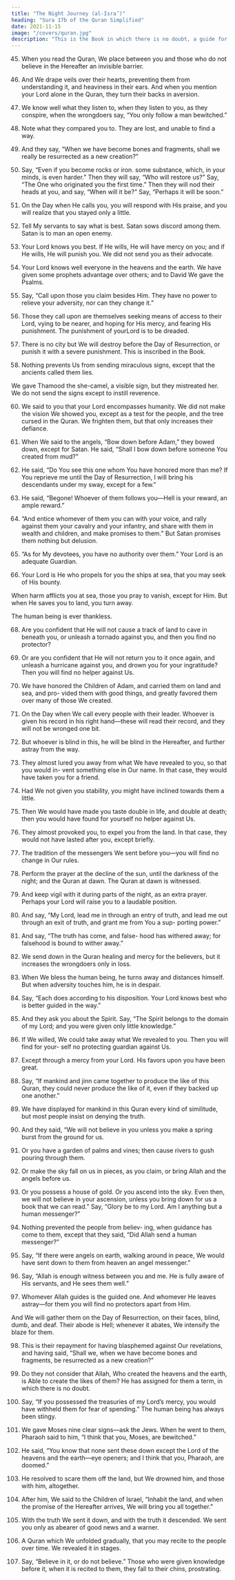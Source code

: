 ```yaml
---
title: "The Night Journey (al-Isra’)"
heading: "Sura 17b of the Quran Simplified"
date: 2021-11-15
image: "/covers/quran.jpg"
description: "This is the Book in which there is no doubt, a guide for the righteous."
---
```




45. When you read the Quran, We place between you and those who do not believe in
the Hereafter an invisible barrier.

46. And We drape veils over their hearts, preventing them from understanding it, and
heaviness in their ears. And when you mention your Lord alone in the Quran, they turn
their backs in aversion.

47. We know well what they listen to, when they listen to you, as they conspire, when the
wrongdoers say, “You only follow a man bewitched.”

48. Note what they compared you to. They are lost, and unable to find a way.

49. And they say, “When we have become bones and fragments, shall we really be resurrected as a new creation?”

50. Say, “Even if you become rocks or iron. some substance, which, in your minds, is even harder.” Then they will say, “Who will
restore us?” Say, “The One who originated you the first time.” Then they will nod their heads at you, and say, “When will it be?” Say, “Perhaps it will be soon.”

52. On the Day when He calls you, you will respond with His praise, and you will realize
that you stayed only a little.

53. Tell My servants to say what is best. Satan sows discord among them. Satan is to man an open enemy.

54. Your Lord knows you best. If He wills, He will have mercy on you; and if He wills, He
will punish you. We did not send you as their advocate.

55. Your Lord knows well everyone in the heavens and the earth. We have given some prophets advantage over others; and to David
We gave the Psalms.

56. Say, “Call upon those you claim besides Him. They have no power to relieve your adversity, nor can they change it.”
 
57. Those they call upon are themselves seeking means of access to their Lord, vying to be nearer, and hoping for His mercy, and fearing His punishment. The punishment of yourLord is to be dreaded.

58. There is no city but We will destroy before the Day of Resurrection, or punish it with a
severe punishment. This is inscribed in the Book.

59. Nothing prevents Us from sending miraculous signs, except that the ancients called them lies. 

We gave Thamood the she-camel, a visible sign, but they mistreated her. We do not send the signs except to instill reverence.

60. We said to you that your Lord encompasses humanity. We did not make the vision
We showed you, except as a test for the people, and the tree cursed in the Quran. We frighten them, but that only increases their defiance.

61. When We said to the angels, “Bow down before Adam,” they bowed down, except for
Satan. He said, “Shall I bow down before someone You created from mud?”

62. He said, “Do You see this one whom You have honored more than me? If You reprieve
me until the Day of Resurrection, I will bring his descendants under my sway, except for a few.”

63. He said, “Begone! Whoever of them follows you—Hell is your reward, an ample reward.”

64. “And entice whomever of them you can with your voice, and rally against them your
cavalry and your infantry, and share with them in wealth and children, and make
promises to them.” But Satan promises them nothing but delusion.

65. “As for My devotees, you have no authority over them.” Your Lord is an adequate Guardian.

66. Your Lord is He who propels for you the ships at sea, that you may seek of His bounty.

When harm afflicts you at sea, those you pray to vanish, except for Him. But when He
saves you to land, you turn away. 

The human being is ever thankless.

68. Are you confident that He will not cause a track of land to cave in beneath you, or unleash a tornado against you, and then you find no protector?

69. Or are you confident that He will not return you to it once again, and unleash a hurricane against you, and drown you for your ingratitude? Then you will find no helper against Us.

70. We have honored the Children of Adam, and carried them on land and sea, and pro-
vided them with good things, and greatly favored them over many of those We created.

71. On the Day when We call every people with their leader. Whoever is given his record in his right hand—these will read their record, and they will not be wronged one bit.

72. But whoever is blind in this, he will be blind in the Hereafter, and further astray from the way.

73. They almost lured you away from what We
have revealed to you, so that you would in-
vent something else in Our name. In that
case, they would have taken you for a friend.
74. Had We not given you stability, you might
have inclined towards them a little.

75. Then We would have made you taste double in life, and double at death; then you would have found for yourself no helper against Us.

76. They almost provoked you, to expel you from the land. In that case, they would not
have lasted after you, except briefly.

77. The tradition of the messengers We sent before you—you will find no change in Our rules.

78. Perform the prayer at the decline of the sun, until the darkness of the night; and the
Quran at dawn. The Quran at dawn is witnessed.


67. And keep vigil with it during parts of the
night, as an extra prayer. Perhaps your Lord
will raise you to a laudable position.
80. And say, “My Lord, lead me in through an
entry of truth, and lead me out through an
exit of truth, and grant me from You a sup-
porting power.”

81. And say, “The truth has come, and false-
hood has withered away; for falsehood is
bound to wither away.”
82. We send down in the Quran healing and
mercy for the believers, but it increases the
wrongdoers only in loss.
83. When We bless the human being, he turns
away and distances himself. But when adversity touches him, he is in despair.

84. Say, “Each does according to his disposition. Your Lord knows best who is better guided in the way.”

85. And they ask you about the Spirit. Say, “The Spirit belongs to the domain of my
Lord; and you were given only little knowledge.”

86. If We willed, We could take away what We revealed to you. Then you will find for your-
self no protecting guardian against Us.

87. Except through a mercy from your Lord. His favors upon you have been great.

88. Say, “If mankind and jinn came together to produce the like of this Quran, they could
never produce the like of it, even if they backed up one another.”

89. We have displayed for mankind in this Quran every kind of similitude, but most
people insist on denying the truth.

90. And they said, “We will not believe in you
unless you make a spring burst from the ground for us.

91. Or you have a garden of palms and vines; then cause rivers to gush pouring through
them.

92. Or make the sky fall on us in pieces, as you claim, or bring Allah and the angels before us.


93. Or you possess a house of gold. Or you ascend into the sky. Even then, we will not believe in your ascension, unless you bring down for us a book that we can read.” Say, “Glory be to my Lord. Am I anything but a human messenger?”

94. Nothing prevented the people from believ-
ing, when guidance has come to them, except
that they said, “Did Allah send a human messenger?”

95. Say, “If there were angels on earth, walking
around in peace, We would have sent down to them from heaven an angel messenger.”

96. Say, “Allah is enough witness between you and me. He is fully aware of His servants, and He sees them well.”

97. Whomever Allah guides is the guided one. And whomever He leaves astray—for them you will find no protectors apart from Him.

And We will gather them on the Day of Resurrection, on their faces, blind, dumb, and deaf. Their abode is Hell; whenever it abates, We intensify the blaze for them.

98. This is their repayment for having blasphemed against Our revelations, and having said, “Shall we, when we have become bones and fragments, be resurrected as a new creation?”

99. Do they not consider that Allah, Who created the heavens and the earth, is Able to create the likes of them? He has assigned for them a term, in which there is no doubt. <!-- But
the wrongdoers persist in denying the truth. -->

100. Say, “If you possessed the treasuries of my Lord’s mercy, you would have withheld them for fear of spending.” The human being has always been stingy.

101. We gave Moses nine clear signs—ask the Jews. When he went to them, Pharaoh said to him, “I think that you, Moses, are bewitched.”

102. He said, “You know that none sent these down except the Lord of the heavens and the earth—eye openers; and I think that you,
Pharaoh, are doomed.”

103. He resolved to scare them off the land, but We drowned him, and those with him, altogether.

104. After him, We said to the Children of Israel, “Inhabit the land, and when the promise of the Hereafter arrives, We will bring you all together.”

105. With the truth We sent it down, and with the truth it descended. We sent you only as abearer of good news and a warner.

106. A Quran which We unfolded gradually, that you may recite to the people over time. We revealed it in stages.

107. Say, “Believe in it, or do not believe.” Those who were given knowledge before it, when it is recited to them, they fall to their chins, prostrating.

<!-- 108. And they say, “Glory to our Lord. The promise of our Lord is fulfilled.”

109. And they fall to their chins, weeping, and it adds to their humility.

110. Say, “Call Him Allah, or call Him the Most Merciful. Whichever name you use, to Him
belong the Best Names.” And be neither loud in your prayer, nor silent in it, but follow a
course in between.

111. And say, “Praise be to Allah, who has not begotten a son, nor has He a partner in sov-
ereignty, nor has He an ally out of weakness,
and glorify Him constantly.”

 -->